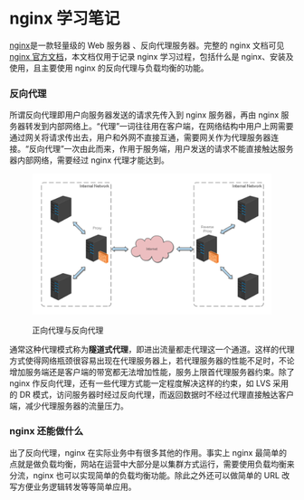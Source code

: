 # nginx 学习笔记

[nginx](https://nginx.org/)是一款轻量级的 Web 服务器 、反向代理服务器。完整的 nginx 文档可见[nginx 官方文档](https://nginx.org/en/docs/)，本文档仅用于记录 nginx 学习过程，包括什么是 nginx、安装及使用，且主要使用 nginx 的反向代理与负载均衡的功能。

### 反向代理

所谓反向代理即用户向服务器发送的请求先传入到 nginx 服务器，再由 nginx 服务器转发到内部网络上。“代理”一词往往用在客户端，在网络结构中用户上网需要通过网关将请求传出去，用户和外网不直接互通，需要网关作为代理服务器连接。“反向代理”一次由此而来，作用于服务端，用户发送的请求不能直接触达服务器内部网络，需要经过 nginx 代理才能达到。

<figure><img src="./images/reverse-proxy.png" alt=""><figcaption><p>正向代理与反向代理</p></figcaption></figure>

通常这种代理模式称为**隧道式代理**，即进出流量都走代理这一个通道。这样的代理方式使得网络瓶颈很容易出现在代理服务器上，若代理服务器的性能不足时，不论增加服务端还是客户端的带宽都无法增加性能，服务上限首代理服务器约束。除了 nginx 作反向代理，还有一些代理方式能一定程度解决这样的约束，如 LVS 采用的 DR 模式，访问服务器时经过反向代理，而返回数据时不经过代理直接触达客户端，减少代理服务器的流量压力。

### nginx 还能做什么

出了反向代理，nginx 在实际业务中有很多其他的作用。事实上 nginx 最简单的点就是做负载均衡，网站在运营中大部分是以集群方式运行，需要使用负载均衡来分流，nginx 也可以实现简单的负载均衡功能。除此之外还可以做简单的 URL 改写方便业务逻辑转发等等简单应用。
